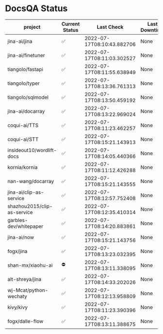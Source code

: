 # DocsQA Status

|          project          |Current Status|        Last Check        |Last Downtime|
|---------------------------|--------------|--------------------------|-------------|
|jina-ai/jina               |✅            |2022-07-17T08:10:43.882706|None         |
|jina-ai/finetuner          |✅            |2022-07-17T08:11:03.302527|None         |
|tiangolo/fastapi           |✅            |2022-07-17T08:11:55.638949|None         |
|tiangolo/typer             |✅            |2022-07-17T08:13:36.761313|None         |
|tiangolo/sqlmodel          |✅            |2022-07-17T08:13:50.459192|None         |
|jina-ai/docarray           |✅            |2022-07-17T08:13:22.969024|None         |
|coqui-ai/TTS               |✅            |2022-07-17T08:11:23.462257|None         |
|coqui-ai/STT               |✅            |2022-07-17T08:15:21.143913|None         |
|insideout10/wordlift-docs  |✅            |2022-07-17T08:14:05.440366|None         |
|kornia/kornia              |✅            |2022-07-17T08:11:12.426288|None         |
|nan-wang/docarray          |✅            |2022-07-17T08:15:21.143555|None         |
|jina-ai/clip-as-service    |✅            |2022-07-17T08:12:57.752408|None         |
|shazhou2015/clip-as-service|✅            |2022-07-17T08:12:35.410314|None         |
|garbles-dev/whitepaper     |✅            |2022-07-17T08:14:20.883861|None         |
|jina-ai/now                |✅            |2022-07-17T08:15:21.143756|None         |
|fogx/jina                  |✅            |2022-07-17T08:13:23.032395|None         |
|shan-mx/xiaohu-ai          |⛔️           |2022-07-17T08:13:11.338095|None         |
|alt-shreya/jina            |✅            |2022-07-17T08:14:33.202026|None         |
|wj-Mcat/python-wechaty     |✅            |2022-07-17T08:12:13.958809|None         |
|kivy/kivy                  |✅            |2022-07-17T08:11:23.390396|None         |
|fogx/dalle-flow            |✅            |2022-07-17T08:13:11.388675|None         |
